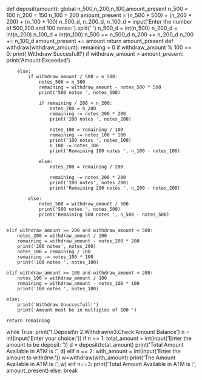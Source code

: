 
def deposit(amount):
    global n_500,n_200,n_100,amount_present
    n_500 = 100
    n_200 = 150
    n_100 = 200
    amount_present = (n_500 * 500) + (n_200 * 200) + (n_100 * 100)
    n_500_d, n_200_d, n_100_d = input('Enter the number of 500,200 and 100 notes:').split(' ')
    n_500_d = int(n_500)
    n_200_d = int(n_200)
    n_100_d = int(n_100)
    n_500 += n_500_d
    n_200 += n_200_d
    n_100 += n_100_d
    amount_present += amount
    return amount_present
def withdraw(withdraw_amount):
    remaining = 0
    if withdraw_amount % 100 == 0:
        print('Withdraw Succesfull!')
        if withdraw_amount > amount_present:
            print('Amount Exceeded')

        else:
            if withdraw_amount / 500 > n_500:
                notes_500 = n_500
                remaining = withdraw_amount - notes_500 * 500
                print('500 notes ', notes_500)

                if remaining / 200 > n_200:
                    notes_200 = n_200
                    remaining -= notes_200 * 200
                    print('200 notes ', notes_200)

                    notes_100 = remaining / 100
                    remaining -= notes_100 * 100
                    print('100 notes ', notes_100)
                    n_100 -= notes_100
                    print('Remaining 100 notes ', n_100 - notes_100)

                else:
                    notes_200 = remaining / 200

                    remaining -= notes_200 * 200
                    print('200 notes', notes_200)
                    print('Remaining 200 notes ', n_200 - notes_200)

            else:
                notes_500 = withdraw_amount / 500
                print('500 notes ', notes_500)
                print('Remaining 500 notes ', n_500 - notes_500)


    elif withdraw_amount >= 200 and withdraw_amount < 500:
        notes_200 = withdraw_amount / 200
        remaining = withdraw_amount - notes_200 * 200
        print('200 notes', notes_200)
        notes_100 = remaining / 100
        remaining -= notes_100 * 100
        print('100 notes ', notes_100)

    elif withdraw_amount >= 100 and withdraw_amount < 200:
        notes_100 = withdraw_amount / 100
        remaining = withdraw_amount - notes_100 * 100
        print('100 notes ', notes_100)

    else:
        print('Withdraw Unuccesfull!')
        print('Amount must be in multiples of 100 ')

    return remaining
while True:
     print('1.Deposit\n 2.Withdraw\n3.Check Amount Balance')
     n = int(input('Enter your choice:'))
     if n == 1:
         total_amount = int(input('Enter the amount to be deposit: '))
         d = deposit(total_amount)
         print('Total Amount Available in ATM is :', d)
     elif n == 2:
         with_amount = int(input('Enter the amount to withdrw:'))
         w=withdraw(with_amount)
         print('The Amount Available in ATM is :', w)
     elif n==3:
         print('Total Amount Available in ATM is :', amount_present)
     else:
         break
